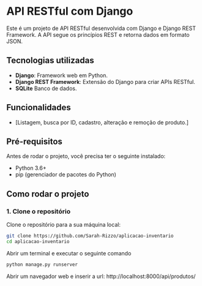 # API RESTful com Django

Este é um projeto de API RESTful desenvolvida com Django e Django REST Framework. A API segue os princípios REST e retorna dados em formato JSON.

## Tecnologias utilizadas

- **Django**: Framework web em Python.
- **Django REST Framework**: Extensão do Django para criar APIs RESTful.
- **SQLite** Banco de dados.

## Funcionalidades

- [Listagem, busca por ID, cadastro, alteração e remoção de produto.]
 

## Pré-requisitos

Antes de rodar o projeto, você precisa ter o seguinte instalado:

- Python 3.6+ 
- pip (gerenciador de pacotes do Python)

## Como rodar o projeto

### 1. Clone o repositório

Clone o repositório para a sua máquina local:
```bash
git clone https://github.com/Sarah-Rizzo/aplicacao-inventario
cd aplicacao-inventario
```

Abrir um terminal e executar o seguinte comando
```bash
python manage.py runserver
```

Abrir um navegador web e inserir a url:
http://localhost:8000/api/produtos/
